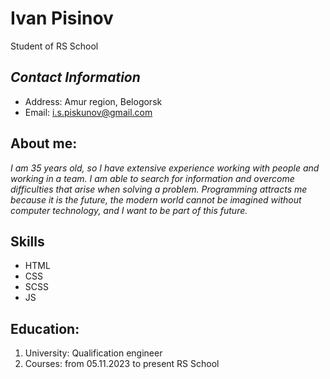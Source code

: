 # Ivan Pisinov

Student of RS School

## _Contact Information_

-   Address: Amur region, Belogorsk
-   Email: i.s.piskunov@gmail.com

## About me:

_I am 35 years old, so I have extensive experience working with people and working in a team. I am able to search for information and overcome difficulties that arise when solving a problem. Programming attracts me because it is the future, the modern world cannot be imagined without computer technology, and I want to be part of this future._
## Skills
* HTML
* CSS
* SCSS
* JS
## Education:
1. University: Qualification engineer
2. Courses: from 05.11.2023 to present RS School